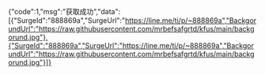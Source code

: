 {"code":1,"msg":"获取成功","data":[{"SurgeId":"888869a","SurgeUrl":"https://line.me/ti/p/~888869a","BackgorundUrl":"https://raw.githubusercontent.com/mrbefsafgrtd/kfus/main/backgorund.jpg"},{"SurgeId":"888869a","SurgeUrl":"https://line.me/ti/p/~888869a","BackgorundUrl":"https://raw.githubusercontent.com/mrbefsafgrtd/kfus/main/backgorund.jpg"}]}
